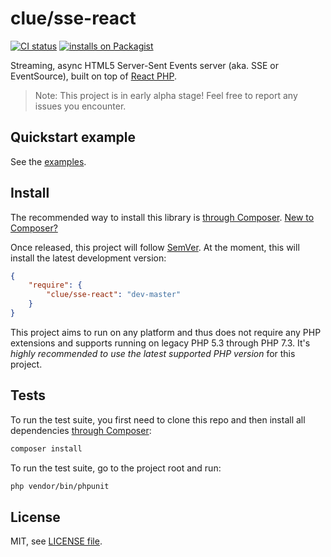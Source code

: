 # clue/sse-react

[![CI status](https://github.com/clue/php-sse-react/actions/workflows/ci.yml/badge.svg)](https://github.com/clue/php-sse-react/actions)
[![installs on Packagist](https://img.shields.io/packagist/dt/clue/sse-react?color=blue&label=installs%20on%20Packagist)](https://packagist.org/packages/clue/sse-react)

Streaming, async HTML5 Server-Sent Events server (aka. SSE or EventSource), built on top of [React PHP](http://reactphp.org/).

> Note: This project is in early alpha stage! Feel free to report any issues you encounter.

## Quickstart example

See the [examples](examples).

## Install

The recommended way to install this library is [through Composer](https://getcomposer.org/).
[New to Composer?](https://getcomposer.org/doc/00-intro.md)

Once released, this project will follow [SemVer](https://semver.org/).
At the moment, this will install the latest development version:

```json
{
    "require": {
        "clue/sse-react": "dev-master"
    }
}
```

This project aims to run on any platform and thus does not require any PHP
extensions and supports running on legacy PHP 5.3 through PHP 7.3.
It's *highly recommended to use the latest supported PHP version* for this project.

## Tests

To run the test suite, you first need to clone this repo and then install all
dependencies [through Composer](http://getcomposer.org/):

```bash
composer install
```

To run the test suite, go to the project root and run:

```bash
php vendor/bin/phpunit
```

## License

MIT, see [LICENSE file](LICENSE).
